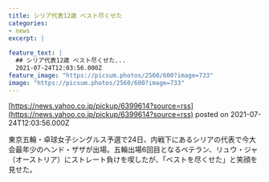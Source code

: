 ```yaml
---
title: シリア代表12歳 ベスト尽くせた
categories:
- news
excerpt: |
  
feature_text: |
  ## シリア代表12歳 ベスト尽くせた...
  2021-07-24T12:03:56.000Z
feature_image: "https://picsum.photos/2560/600?image=733"
image: "https://picsum.photos/2560/600?image=733"
---
```


[https://news.yahoo.co.jp/pickup/6399614?source=rss](https://news.yahoo.co.jp/pickup/6399614?source=rss)
posted on 2021-07-24T12:03:56.000Z

<!--more-->

東京五輪・卓球女子シングルス予選で24日、内戦下にあるシリアの代表で今大会最年少のヘンド・ザザが出場。五輪出場6回目となるベテラン、リュウ・ジャ（オーストリア）にストレート負けを喫したが、「ベストを尽くせた」と笑顔を見せた。
